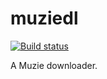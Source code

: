 muziedl
=======

[![Build status](https://ci.appveyor.com/api/projects/status/1jlvy7ns3m365k83)](https://ci.appveyor.com/project/aruhan/muziedl)

A Muzie downloader.

